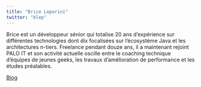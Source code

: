 ```yaml
---
title: "Brice Leporini"
twitter: "blep"
---
```


Brice est un développeur sénior qui totalise 20 ans d’expérience sur
différentes technologies dont dix focalisées sur l’écosystème Java et
les architectures n-tiers. Freelance pendant douze ans, il a maintenant
rejoint PALO IT et son activité actuelle oscille entre le coaching
technique d’équipes de jeunes geeks, les travaux d’amélioration de
performance et les études préalables.

[Blog](https://the-babel-tower.blogspot.fr/)
